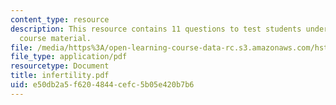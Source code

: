 ```yaml
---
content_type: resource
description: This resource contains 11 questions to test students understanding of
  course material.
file: /media/https%3A/open-learning-course-data-rc.s3.amazonaws.com/hst-071-human-reproductive-biology-fall-2005/e50db2a5f6204844cefc5b05e420b7b6_infertility.pdf
file_type: application/pdf
resourcetype: Document
title: infertility.pdf
uid: e50db2a5-f620-4844-cefc-5b05e420b7b6
---
```


